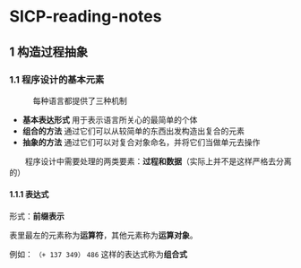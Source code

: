# SICP-reading-notes

  ## 1 构造过程抽象
   ### 1.1 程序设计的基本元素

　　　每种语言都提供了三种机制
   * **基本表达形式** 用于表示语言所关心的最简单的个体
   * **组合的方法** 通过它们可以从较简单的东西出发构造出复合的元素
   * **抽象的方法** 通过它们可以对复合对象命名，并将它们当做单元去操作

  　　程序设计中需要处理的两类要素：**过程和数据**（实际上并不是这样严格去分离的）

#### 1.1.1 表达式
形式：**前缀表示**

表里最左的元素称为**运算符**，其他元素称为**运算对象**。

例如：
``（+ 137 349）``
``486``
这样的表达式称为**组合式**
